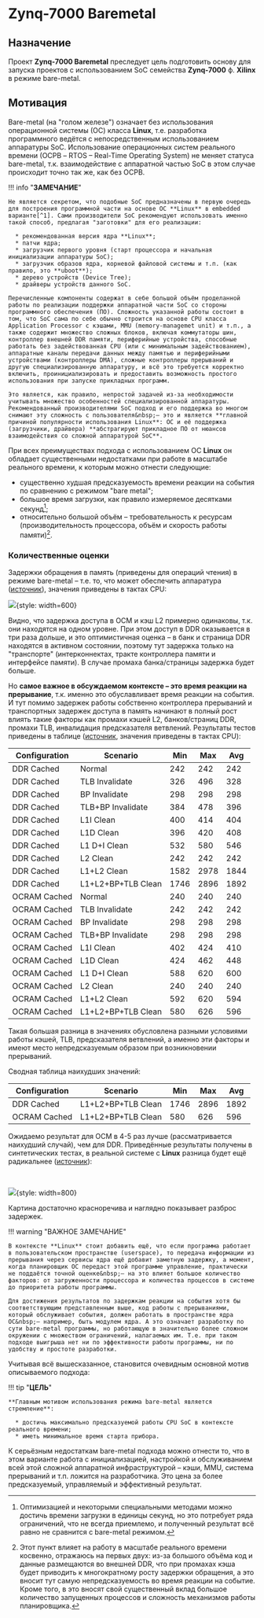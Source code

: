 # Zynq-7000 Baremetal

## Назначение

Проект **Zynq-7000 Baremetal** преследует цель подготовить основу для запуска проектов с использованием SoC семейства **Zynq-7000** ф. **Xilinx** в режиме bare-metal. 

## Мотивация

Bare-metal (на "голом железе") означает без использования операционной системы (ОС) класса **Linux**, т.е. разработка программного ведётся с непосредственным использованием аппаратуры SoC. Использование операционных систем реального времени (ОСРВ&nbsp;– RTOS&nbsp;– Real-Time Operating System) не меняет статуса bare-metal, т.к. взаимодействие с аппаратной частью SoC в этом случае происходит точно так же, как без ОСРВ.

!!! info "**ЗАМЕЧАНИЕ**"

    Не является секретом, что подобные SoC предназначены в первую очередь для построения программной части на основе ОС **Linux** в embedded варианте[^1]. Сами производители SoC рекомендуют использовать именно такой способ, предлагая "заготовки" для его реализации: 

      * рекомендованная версия ядра **Linux**;
      * патчи ядра;
      * загрузчик первого уровня (старт процессора и начальная инициализации аппаратуры SoC);
      * загрузчик образов ядра, корневой файловой системы и т.п. (как правило, это **uboot**);
      * дерево устройств (Device Tree);
      * драйверы устройств данного SoC.

    Перечисленные компоненты содержат в себе большой объём проделанной работы по реализации поддержки аппаратной части SoC со стороны программного обеспечения (ПО). Сложность указанной работы состоит в том, что SoC сама по себе обычно строится на основе CPU класса Application Processor с кэшами, MMU (memory-managemet unit) и т.п., а также содержит множество сложных блоков, включая коммутаторы шин, контроллер внешней DDR памяти, периферийные устройства, способные работать без задействованная CPU (или с минимальным задействованием), аппаратные каналы передачи данных между памятью и периферийными устройствами (контроллеры DMA), сложные контроллеры прерываний и другую специализированную аппаратуру, и всё это требуется корректно включить, проинициализировать и предоставить возможность простого использования при запуске прикладных программ.

    Это является, как правило, непростой задачей из-за необходимости учитывать множество особенностей специализированной аппаратуры. Рекомендованный производителями SoC подход и его поддержка во многом снимают эту сложность с пользователя&nbsp;– это и является **главной причиной популярности использования Linux**: ОС и её поддержка (загрузчики, драйвера) **абстрагируют прикладное ПО от нюансов взаимодействия со сложной аппаратурой SoC**.

При всех преимуществах подхода с использованием ОС **Linux** он обладает существенными недостатками при работе в масштабе реального времени, к которым можно отнести следующие:

  * существенно худшая предсказуемость времени реакции на события по сравнению с режимом "bare
    metal";
  * большое время загрузки, как правило измеряемое десятками секунд[^2];
  * относительно большой объём&nbsp;– требовательность к ресурсам (производительность процессора,
    объём и скорость работы памяти)[^3].

<a name="benchmarks"></a>
### Количественные оценки

Задержки обращения в память (приведены для операций чтения) в режиме bare-metal&nbsp;– т.е. то, что может обеспечить аппаратура ([источник](https://www.jblopen.com/zynq-benchmarks/)), значения приведены в тактах CPU:

![](img/z7-mem-latency.png){style: width=600}

Видно, что задержка доступа в OCM и кэш L2 примерно одинаковы, т.к. они находятся на одном уровне. При этом доступ в DDR оказывается в три раза дольше, и это оптимистичная оценка&nbsp;– в банк и страница DDR находятся в активном состоянии, поэтому тут задержка только на "транспорте" (интерконнектах, тракте контроллера памяти и интерфейсе памяти). В случае промаха банка/страницы задержка будет больше.

Но **самое важное в обсуждаемом контексте&nbsp;– это время реакции на прерывание**, т.к. именно это обуславливает время реакции на события. И тут помимо задержек работы собственно контроллера прерываний и транспортных задержек доступа в память начинают в полный рост влиять такие факторы как промахи кэшей L2, банков/страниц DDR, промахи TLB, инвалидация предсказателя ветвлений. Результаты тестов приведены в таблице ([источник](https://www.jblopen.com/arm-cortex-a-interrupt-latency/), значения приведены в тактах CPU):


| Configuration  | Scenario           | Min  | Max  | Avg      |
| -------------- | ------------------ | ---- | ---- | -------- |
| DDR Cached     | Normal             | 242  | 242  | 242      |
| DDR Cached     | TLB Invalidate     | 326  | 496  | 328      |
| DDR Cached     | BP Invalidate      | 298  | 298  | 298      |
| DDR Cached     | TLB+BP Invalidate  | 384  | 478  | 396      |
| DDR Cached     | L1I Clean          | 400  | 414  | 404      |
| DDR Cached     | L1D Clean          | 396  | 420  | 408      |
| DDR Cached     | L1 D+I Clean       | 532  | 580  | 546      |
| DDR Cached     | L2 Clean           | 242  | 242  | 242      |
| DDR Cached     | L1+L2 Clean        | 1582 | 2978 | 1844     |
| DDR Cached     | L1+L2+BP+TLB Clean | 1746 | 2896 | 1892     |
| OCRAM Cached   | Normal             | 240  | 240  | 240      |
| OCRAM Cached   | TLB Invalidate     | 242  | 242  | 242      |
| OCRAM Cached   | BP Invalidate      | 298  | 298  | 298      |
| OCRAM Cached   | TLB+BP Invalidate  | 298  | 298  | 298      |
| OCRAM Cached   | L1I Clean          | 402  | 424  | 410      |
| OCRAM Cached   | L1D Clean          | 424  | 462  | 448      |
| OCRAM Cached   | L1 D+I Clean       | 588  | 620  | 600      |
| OCRAM Cached   | L2 Clean           | 240  | 240  | 240      |
| OCRAM Cached   | L1+L2 Clean        | 592  | 620  | 594      |
| OCRAM Cached   | L1+L2+BP+TLB Clean | 580  | 626  | 596      |


Такая большая разница в значениях обусловлена разными условиями работы кэшей, TLB, предсказателя ветвлений, а именно эти факторы и имеют место непредсказуемым образом при возникновении прерываний.

Сводная таблица наихудших значений:

| Configuration  | Scenario           | Min  | Max  | Avg      |
| -------------- | ------------------ | ---- | ---- | -------- |
| DDR Cached     | L1+L2+BP+TLB Clean | 1746 | 2896 | 1892     |
| OCRAM Cached   | L1+L2+BP+TLB Clean | 580  | 626  | 596      |

Ожидаемо результат для OCM в 4-5 раз лучше (рассматривается наихудший случай), чем для DDR. Приведённые результаты получены в синтетических тестах, в реальной системе с **Linux** разница будет ещё радикальнее ([источник](https://xilinx-wiki.atlassian.net/wiki/spaces/A/pages/18842218/Zynq-7000+AP+SoC+-+RealTime+-+InterruptLatency+Reference+Design+and+Demo+Tech+Tip)):

<br>

![](img/z7-linux-vs-baremetal-interrupt-latency.png){style: width=800}

Картина достаточно красноречива и наглядно показывает разброс задержек. 

!!! warning "ВАЖНОЕ ЗАМЕЧАНИЕ"

    В контексте **Linux** стоит добавить ещё, что если программа работает в пользовательском пространстве (userspace), то передача информации из прерывания через сервисы ядра ещё добавит заметную задержку, а момент, когда планировщик ОС передаст этой программе управление, практически не поддаётся точной оценке&nbsp;– на это влияет большое количество факторов: от загруженности процессора и количества процессов в системе до приоритета работы программы.

    Для достижения результатов по задержкам реакции на события хотя бы соответствующим представленным выше, код работы с прерываниями, который обслуживает события, должен работать в пространстве ядра ОС&nbsp;– например, быть модулем ядра. А это означает разработку по сути bare-metal программы, но работающую в значительно более сложном окружении с множеством ограничений, налагаемых им. Т.е. при таком подходе выигрыша нет ни по эффективности работы программы, ни по удобству и простоте разработки.

Учитывая всё вышесказанное, становится очевидным основной мотив описываемого подхода:

!!! tip "**ЦЕЛЬ**"

    **Главным мотивом использования режима bare-metal является стремление**:

      * достичь максимально предсказуемой работы CPU SoC в контексте реального времени;
      * иметь минимальное время старта прибора.
  

К серьёзным недостаткам bare-metal подхода можно отнести то, что в этом варианте работа с инициализацией, настройкой и обслуживанием всей этой сложной аппаратной инфраструктурой&nbsp;– кэши, MMU, система прерываний и т.п. ложится на разработчика. Это цена за более предсказуемый, управляемый и эффективный результат.

[^1]: Это не полноценный дистрибутив, а специализированная сборка ядра, загрузчика, корневой файловой системы, дерева устройств и т.д., хотя ряде случаев бывает удобно взять готовый дистрибутив, если производительности и ресурсов целевой платы для этого достаточно.

[^2]: Оптимизацией и некоторыми специальными методами можно достичь времени загрузки в единицы секунд, но это потребует ряда ограничений, что не всегда приемлемо, и полученный результат всё равно не сравнится с bare-metal режимом.

[^3]: Этот пункт влияет на работу в масштабе реального времени косвенно, отражаюсь на первых двух: из-за большого объёма код и данные размещаются во внешней DDR, что при промахах кэша будет приводить к многократному росту задержки обращения, а это вносит тут самую непредсказуемость во время реакции на событие. Кроме того, в это вносят свой существенный вклад большое количество запущенных процессов и сложность механизмов работы планировщика.
